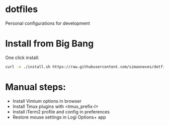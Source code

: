 dotfiles
========
Personal configurations for development

Install from Big Bang
=====================
One click install:
```bash
curl -o ./install.sh https://raw.githubusercontent.com/simaoneves/dotfiles/master/install.sh && source ./install.sh
```

Manual steps:
============
- Install Vimium options in browser
- Install Tmux plugins with <tmux_prefix-I>
- Install iTerm2 profile and config in preferences
- Restore mouse settings in Logi Options+ app

